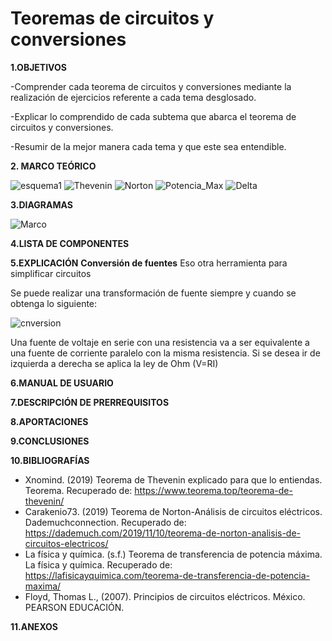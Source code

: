 # Teoremas de circuitos y conversiones 
**1.OBJETIVOS**

-Comprender cada teorema de circuitos y conversiones  mediante la realización de ejercicios referente  a cada tema desglosado.

-Explicar lo comprendido de cada  subtema que abarca el teorema de circuitos y conversiones.

-Resumir de la mejor manera cada tema y que este sea entendible.


**2. MARCO TEÓRICO**

![esquema1](https://github.com/Katherine01-Arevalo/Trabajo_de_Investigacion/blob/main/img/esquema1.png)
![Thevenin](https://github.com/Katherine01-Arevalo/Trabajo_de_Investigacion/blob/main/img/Thevenin.jpg)
![Norton](https://github.com/Katherine01-Arevalo/Trabajo_de_Investigacion/blob/main/img/Norton.jpg)
![Potencia_Max](https://github.com/Katherine01-Arevalo/Trabajo_de_Investigacion/blob/main/img/Potencia_Max.jpg)
![Delta](https://github.com/Katherine01-Arevalo/Trabajo_de_Investigacion/blob/main/img/Delta.jpg)

**3.DIAGRAMAS**

![Marco](https://github.com/Katherine01-Arevalo/Trabajo_de_Investigacion/blob/main/img/Marco.jpg)

**4.LISTA DE COMPONENTES**


**5.EXPLICACIÓN**
**Conversión de fuentes** 
Eso otra  herramienta  para simplificar circuitos 

 Se puede realizar una transformación de fuente siempre y cuando se obtenga lo siguiente:
 
 ![cnversion](https://github.com/Katherine01-Arevalo/Trabajo_de_Investigacion/blob/main/img/conversion%20de%20fuentes.png)
 
 Una fuente de voltaje en serie con una resistencia va a ser equivalente  a una fuente de corriente paralelo con la misma resistencia.
 Si  se desea ir de izquierda a derecha se aplica la ley de Ohm (V=RI)


**6.MANUAL DE USUARIO**

**7.DESCRIPCIÓN DE PRERREQUISITOS**

**8.APORTACIONES**

**9.CONCLUSIONES**

**10.BIBLIOGRAFÍAS**
-	 Xnomind. (2019) Teorema de Thevenin explicado para que lo entiendas. Teorema. Recuperado de: https://www.teorema.top/teorema-de-thevenin/
-	 Carakenio73. (2019) Teorema de Norton-Análisis de circuitos eléctricos. Dademuchconnection. Recuperado de: https://dademuch.com/2019/11/10/teorema-de-norton-analisis-de-circuitos-electricos/
-	 La física y química. (s.f.) Teorema de transferencia de potencia máxima. La física y química. Recuperado de: https://lafisicayquimica.com/teorema-de-transferencia-de-potencia-maxima/
-	 Floyd, Thomas L., (2007). Principios de circuitos eléctricos. México. PEARSON EDUCACIÓN.  

**11.ANEXOS**

